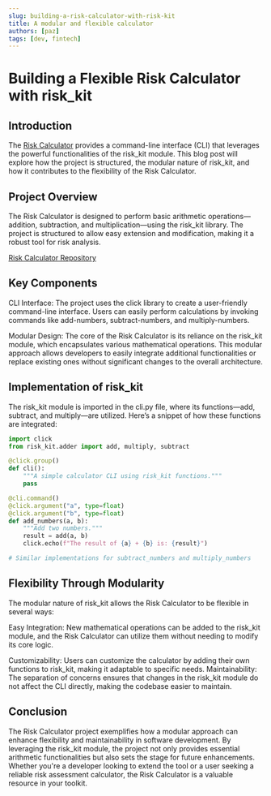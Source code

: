 ```yaml
---
slug: building-a-risk-calculator-with-risk-kit
title: A modular and flexible calculator
authors: [paz]
tags: [dev, fintech]
---
```


# Building a Flexible Risk Calculator with risk_kit

## Introduction

<!-- truncate -->


The [Risk Calculator](https://github.com/mpazaryna/risk_calculator) provides a command-line interface (CLI) that leverages the powerful functionalities of the risk_kit module. This blog post will explore how the project is structured, the modular nature of risk_kit, and how it contributes to the flexibility of the Risk Calculator.

## Project Overview

The Risk Calculator is designed to perform basic arithmetic operations—addition, subtraction, and multiplication—using the risk_kit library. The project is structured to allow easy extension and modification, making it a robust tool for risk analysis.

[Risk Calculator Repository](https://github.com/mpazaryna/risk_calculator)

## Key Components

CLI Interface: The project uses the click library to create a user-friendly command-line interface. Users can easily perform calculations by invoking commands like add-numbers, subtract-numbers, and multiply-numbers.

Modular Design: The core of the Risk Calculator is its reliance on the risk_kit module, which encapsulates various mathematical operations. This modular approach allows developers to easily integrate additional functionalities or replace existing ones without significant changes to the overall architecture.

## Implementation of risk_kit

The risk_kit module is imported in the cli.py file, where its functions—add, subtract, and multiply—are utilized. Here’s a snippet of how these functions are integrated:



```python
import click
from risk_kit.adder import add, multiply, subtract

@click.group()
def cli():
    """A simple calculator CLI using risk_kit functions."""
    pass

@cli.command()
@click.argument("a", type=float)
@click.argument("b", type=float)
def add_numbers(a, b):
    """Add two numbers."""
    result = add(a, b)
    click.echo(f"The result of {a} + {b} is: {result}")

# Similar implementations for subtract_numbers and multiply_numbers
```




## Flexibility Through Modularity

The modular nature of risk_kit allows the Risk Calculator to be flexible in several ways:

Easy Integration: New mathematical operations can be added to the risk_kit module, and the Risk Calculator can utilize them without needing to modify its core logic.

Customizability: Users can customize the calculator by adding their own functions to risk_kit, making it adaptable to specific needs.
Maintainability: The separation of concerns ensures that changes in the risk_kit module do not affect the CLI directly, making the codebase easier to maintain.

## Conclusion

The Risk Calculator project exemplifies how a modular approach can enhance flexibility and maintainability in software development. By leveraging the risk_kit module, the project not only provides essential arithmetic functionalities but also sets the stage for future enhancements. Whether you're a developer looking to extend the tool or a user seeking a reliable risk assessment calculator, the Risk Calculator is a valuable resource in your toolkit.


